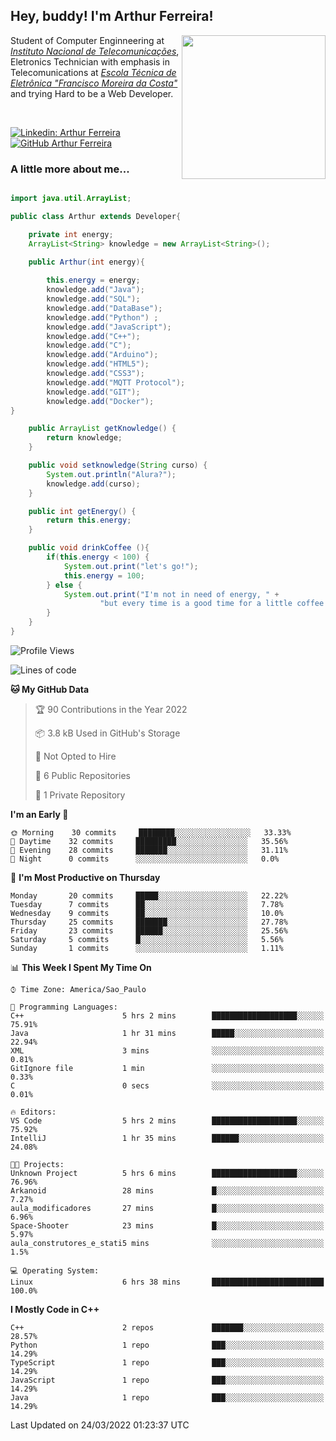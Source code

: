 <h2> Hey, buddy! I'm Arthur Ferreira!</h2>
<img align='right' src="https://media.giphy.com/media/ule4vhcY1xEKQ/giphy.gif" width="230">
<p>Student of Computer Enginneering at  <em><a href="https://inatel.br/home/" target="_blank">Instituto Nacional de Telecomunicações</a></em>, Eletronics Technician with emphasis in Telecomunications at <em><a href="https://www.etefmc.com.br" target="_blank">Escola Técnica de Eletrônica "Francisco Moreira da Costa"</a></em> and trying Hard to be a Web Developer.
</p></br>

[![Linkedin: Arthur Ferreira](https://img.shields.io/badge/-Arthur%20Ferreira%20Silva-blue?style=flat-square&logo=Linkedin&logoColor=white&link=https://www.linkedin.com/in/ArthurFerreiraSilva/)]( www.linkedin.com/in/ArthurFerreiraSilva)
[![GitHub Arthur Ferreira](https://img.shields.io/github/followers/arthur-ngdi?label=follow&style=social)](https://github.com/arthur-ngdi)


### A little more about me...  

``` Java

import java.util.ArrayList;

public class Arthur extends Developer{

    private int energy;
    ArrayList<String> knowledge = new ArrayList<String>();

    public Arthur(int energy){
        
        this.energy = energy;
        knowledge.add("Java");
        knowledge.add("SQL");
        knowledge.add("DataBase");
        knowledge.add("Python") ;
        knowledge.add("JavaScript");
        knowledge.add("C++");
        knowledge.add("C");
        knowledge.add("Arduino");
        knowledge.add("HTML5");
        knowledge.add("CSS3");
        knowledge.add("MQTT Protocol");
        knowledge.add("GIT");
        knowledge.add("Docker");
}

    public ArrayList getKnowledge() {
        return knowledge;
    }

    public void setknowledge(String curso) {
        System.out.println("Alura?");
        knowledge.add(curso);
    }

    public int getEnergy() {
        return this.energy;
    }

    public void drinkCoffee (){
        if(this.energy < 100) {
            System.out.print("let's go!");
            this.energy = 100;
        } else {
            System.out.print("I'm not in need of energy, " +
                    "but every time is a good time for a little coffee!");
        }
    }
}

```
<!--START_SECTION:waka-->
![Profile Views](http://img.shields.io/badge/Profile%20Views-25-blue)

![Lines of code](https://img.shields.io/badge/From%20Hello%20World%20I%27ve%20Written-4%20Thousand%20lines%20of%20code-blue)

**🐱 My GitHub Data** 

> 🏆 90 Contributions in the Year 2022
 > 
> 📦 3.8 kB Used in GitHub's Storage 
 > 
> 🚫 Not Opted to Hire
 > 
> 📜 6 Public Repositories 
 > 
> 🔑 1 Private Repository 
 > 
**I'm an Early 🐤** 

```text
🌞 Morning    30 commits     ████████░░░░░░░░░░░░░░░░░   33.33% 
🌆 Daytime    32 commits     █████████░░░░░░░░░░░░░░░░   35.56% 
🌃 Evening    28 commits     ███████░░░░░░░░░░░░░░░░░░   31.11% 
🌙 Night      0 commits      ░░░░░░░░░░░░░░░░░░░░░░░░░   0.0%

```
📅 **I'm Most Productive on Thursday** 

```text
Monday       20 commits     █████░░░░░░░░░░░░░░░░░░░░   22.22% 
Tuesday      7 commits      ██░░░░░░░░░░░░░░░░░░░░░░░   7.78% 
Wednesday    9 commits      ██░░░░░░░░░░░░░░░░░░░░░░░   10.0% 
Thursday     25 commits     ███████░░░░░░░░░░░░░░░░░░   27.78% 
Friday       23 commits     ██████░░░░░░░░░░░░░░░░░░░   25.56% 
Saturday     5 commits      █░░░░░░░░░░░░░░░░░░░░░░░░   5.56% 
Sunday       1 commits      ░░░░░░░░░░░░░░░░░░░░░░░░░   1.11%

```


📊 **This Week I Spent My Time On** 

```text
⌚︎ Time Zone: America/Sao_Paulo

💬 Programming Languages: 
C++                      5 hrs 2 mins        ███████████████████░░░░░░   75.91% 
Java                     1 hr 31 mins        █████░░░░░░░░░░░░░░░░░░░░   22.94% 
XML                      3 mins              ░░░░░░░░░░░░░░░░░░░░░░░░░   0.81% 
GitIgnore file           1 min               ░░░░░░░░░░░░░░░░░░░░░░░░░   0.33% 
C                        0 secs              ░░░░░░░░░░░░░░░░░░░░░░░░░   0.01%

🔥 Editors: 
VS Code                  5 hrs 2 mins        ███████████████████░░░░░░   75.92% 
IntelliJ                 1 hr 35 mins        ██████░░░░░░░░░░░░░░░░░░░   24.08%

🐱‍💻 Projects: 
Unknown Project          5 hrs 6 mins        ███████████████████░░░░░░   76.96% 
Arkanoid                 28 mins             █░░░░░░░░░░░░░░░░░░░░░░░░   7.27% 
aula_modificadores       27 mins             █░░░░░░░░░░░░░░░░░░░░░░░░   6.96% 
Space-Shooter            23 mins             █░░░░░░░░░░░░░░░░░░░░░░░░   5.97% 
aula_construtores_e_stati5 mins              ░░░░░░░░░░░░░░░░░░░░░░░░░   1.5%

💻 Operating System: 
Linux                    6 hrs 38 mins       █████████████████████████   100.0%

```

**I Mostly Code in C++** 

```text
C++                      2 repos             ███████░░░░░░░░░░░░░░░░░░   28.57% 
Python                   1 repo              ███░░░░░░░░░░░░░░░░░░░░░░   14.29% 
TypeScript               1 repo              ███░░░░░░░░░░░░░░░░░░░░░░   14.29% 
JavaScript               1 repo              ███░░░░░░░░░░░░░░░░░░░░░░   14.29% 
Java                     1 repo              ███░░░░░░░░░░░░░░░░░░░░░░   14.29%

```



 Last Updated on 24/03/2022 01:23:37 UTC
<!--END_SECTION:waka-->
